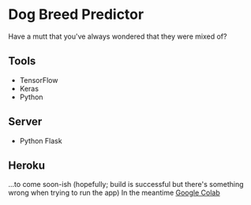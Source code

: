 # Dog Breed Predictor

Have a mutt that you've always wondered that they were mixed of? 

## Tools
* TensorFlow
* Keras
* Python

## Server
* Python Flask

## Heroku 
...to come soon-ish (hopefully; build is successful but there's something wrong when trying to run the app)
In the meantime [Google Colab](https://colab.research.google.com/drive/1za_I4bg9dGjhW_-tN4mEarv8UxdVYDRq?usp=sharing)
